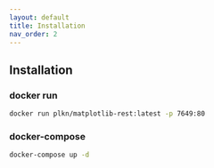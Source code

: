 ```yaml
---
layout: default
title: Installation
nav_order: 2
---
```


## Installation

### docker run

```bash
docker run plkn/matplotlib-rest:latest -p 7649:80
```

### docker-compose

```bash
docker-compose up -d
```